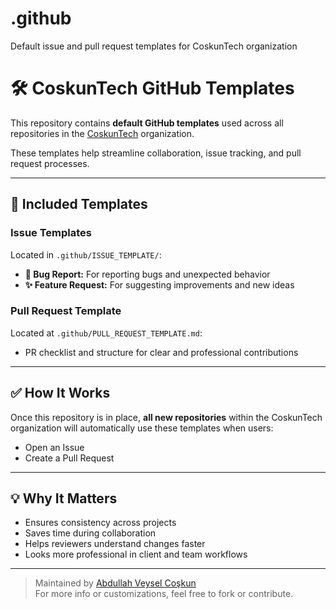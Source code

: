 # .github
Default issue and pull request templates for CoskunTech organization
# 🛠️ CoskunTech GitHub Templates

This repository contains **default GitHub templates** used across all repositories in the [CoskunTech](https://github.com/CoskunTech) organization.

These templates help streamline collaboration, issue tracking, and pull request processes.

---

## 📂 Included Templates

### Issue Templates
Located in `.github/ISSUE_TEMPLATE/`:
- **🐞 Bug Report:** For reporting bugs and unexpected behavior
- **✨ Feature Request:** For suggesting improvements and new ideas

### Pull Request Template
Located at `.github/PULL_REQUEST_TEMPLATE.md`:
- PR checklist and structure for clear and professional contributions

---

## ✅ How It Works
Once this repository is in place, **all new repositories** within the CoskunTech organization will automatically use these templates when users:
- Open an Issue
- Create a Pull Request

---

## 💡 Why It Matters
- Ensures consistency across projects
- Saves time during collaboration
- Helps reviewers understand changes faster
- Looks more professional in client and team workflows

---

> Maintained by [Abdullah Veysel Coşkun](https://github.com/AbdullahVC)  
> For more info or customizations, feel free to fork or contribute.
